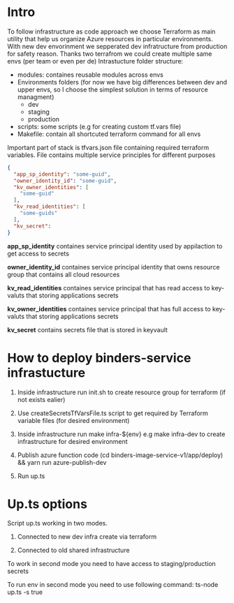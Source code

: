 # Intro
To follow infrastructure as code approach we choose Terraform as main utility that help us organize Azure resources in particular environments.
With new dev envorinment we sepperated dev infratructure from production for safety reason. Thanks two terrafrom we could create multiple same envs (per team or even per de)
Intrastucture folder structure:
- modules: containes reusable modules across envs
- Environments folders (for now we have big differences between dev and upper envs, so I choose the   simplest solution in terms of resource managment)
    - dev
    - staging
    - production
- scripts: some scripts (e.g for creating custom tf.vars file)
- Makefile: contain all shortcuted terraform command for all envs

Important part of stack is tfvars.json file containing required terraform variables.
File contains multiple service principles for different purposes


```json
{
  "app_sp_identity": "some-guid",
  "owner_identity_id": "some-guid",
  "kv_owner_identities": [
    "some-guid"
  ],
  "kv_read_identities": [
    "some-guids"
  ],
  "kv_secret":
}
```
**app_sp_identity** containes service principal identity used by appilaction to get access to secrets

**owner_identity_id** containes service principal identity that owns resource group that contains all cloud resources

**kv_read_identities** containes service principal that has read access to key-valuts that storing applications secrets

**kv_owner_identities** containes service principal that has full access to key-valuts that storing applications secrets

**kv_secret** contains secrets file that is stored in keyvault


# How to deploy binders-service infrastucture

1. Inside infrastructure run init.sh to create resource group for terraform (if not exists ealier)

2. Use createSecretsTfVarsFile.ts script to get required by Terraform variable files (for desired environment)

3. Inside infrastructure run make infra-${env} e.g make infra-dev to create infrastructure for desired environment

4. Publish azure function code (cd binders-image-service-v1/app/deploy) && yarn run azure-publish-dev

5. Run up.ts


# Up.ts options

Script up.ts working in two modes.

1. Connected to new dev infra create via terraform

2. Connected to old shared infrastructure

To work in second mode you need to have access to staging/production secrets

To run env in second mode you need to use following command:
ts-node up.ts -s true